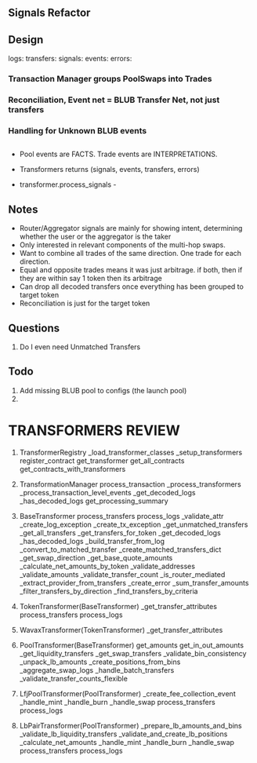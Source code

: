 ## Signals Refactor

## Design
logs:
transfers:
signals:
events:
errors:


### Transaction Manager groups PoolSwaps into Trades
### Reconciliation, Event net = BLUB Transfer Net, not just transfers
### Handling for Unknown BLUB events

##
* Pool events are FACTS. Trade events are INTERPRETATIONS.


* Transformers returns (signals, events, transfers, errors)

* transformer.process_signals -

## Notes
* Router/Aggregator signals are mainly for showing intent, determining whether the user or the aggregator is the taker
* Only interested in relevant components of the multi-hop swaps.
* Want to combine all trades of the same direction. One trade for each direction.
* Equal and opposite trades means it was just arbitrage. if both, then if they are within say 1 token then its arbitrage
* Can drop all decoded transfers once everything has been grouped to target token
* Reconciliation is just for the target token

## Questions
1) Do I even need Unmatched Transfers

## Todo
1) Add missing BLUB pool to configs (the launch pool)
2) 




# TRANSFORMERS REVIEW
1) TransformerRegistry
    _load_transformer_classes
    _setup_transformers
    register_contract
    get_transformer
    get_all_contracts
    get_contracts_with_transformers

2) TransformationManager
    process_transaction
    _process_transformers
    _process_transaction_level_events
    _get_decoded_logs
    _has_decoded_logs
    get_processing_summary

3) BaseTransformer
    process_transfers
    process_logs
    _validate_attr
    _create_log_exception
    _create_tx_exception
    _get_unmatched_transfers
    _get_all_transfers
    _get_transfers_for_token
    _get_decoded_logs
    _has_decoded_logs
    _build_transfer_from_log
    _convert_to_matched_transfer
    _create_matched_transfers_dict
    _get_swap_direction
    _get_base_quote_amounts
    _calculate_net_amounts_by_token
    _validate_addresses
    _validate_amounts
    _validate_transfer_count
    _is_router_mediated
    _extract_provider_from_transfers
    _create_error
    _sum_transfer_amounts
    _filter_transfers_by_direction
    _find_transfers_by_criteria

3) TokenTransformer(BaseTransformer)
    _get_transfer_attributes
    process_transfers
    process_logs

4) WavaxTransformer(TokenTransformer)
    _get_transfer_attributes

5) PoolTransformer(BaseTransformer)
    get_amounts
    get_in_out_amounts
    _get_liquidity_transfers
    _get_swap_transfers
    _validate_bin_consistency
    _unpack_lb_amounts
    _create_positions_from_bins
    _aggregate_swap_logs
    _handle_batch_transfers
    _validate_transfer_counts_flexible

6) LfjPoolTransformer(PoolTransformer)
    _create_fee_collection_event
    _handle_mint
    _handle_burn
    _handle_swap
    process_transfers
    process_logs

7) LbPairTransformer(PoolTransformer)
    _prepare_lb_amounts_and_bins
    _validate_lb_liquidity_transfers
    _validate_and_create_lb_positions
    _calculate_net_amounts
    _handle_mint
    _handle_burn
    _handle_swap
    process_transfers
    process_logs